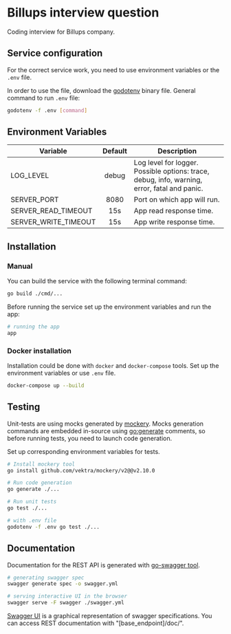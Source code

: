 # Billups interview question

Coding interview for Billups company.

## Service configuration

For the correct service work, you need to use environment variables or the `.env` file. 

In order to use the file, download the [godotenv](https://github.com/joho/godotenv)
binary file. General command to run `.env` file:

```bash
godotenv -f .env [command]
```

## Environment Variables

| Variable             | Default | Description                                                                                  |
|----------------------|:-------:|----------------------------------------------------------------------------------------------|
| LOG_LEVEL            |  debug  | Log level for logger. Possible options: trace, debug, info, warning, error, fatal and panic. |
| SERVER_PORT          |  8080   | Port on which app will run.                                                                  |
| SERVER_READ_TIMEOUT  |   15s   | App read response time.                                                                      |
| SERVER_WRITE_TIMEOUT |   15s   | App write response time.                                                                     |


## Installation

### Manual

You can build the service with the following terminal command:

```bash
go build ./cmd/...
```

Before running the service set up the environment variables and run the app:

```bash
# running the app
app
```

### Docker installation

Installation could be done with `docker` and `docker-compose` tools. Set up the environment variables or use `.env`
file.

```bash
docker-compose up --build
```

## Testing

Unit-tests are using mocks generated by [mockery](https://github.com/vektra/mockery). Mocks generation commands are
embedded in-source using [go:generate](https://golang.org/cmd/go/#hdr-Generate_Go_files_by_processing_source)
comments, so before running tests, you need to launch code generation.

Set up corresponding environment variables for tests.

```bash
# Install mockery tool
go install github.com/vektra/mockery/v2@@v2.10.0

# Run code generation
go generate ./...

# Run unit tests
go test ./...

# with .env file
godotenv -f .env go test ./...
```


## Documentation

Documentation for the REST API is generated with [go-swagger tool](https://github.com/go-swagger/go-swagger).

```bash
# generating swagger spec
swagger generate spec -o swagger.yml

# serving interactive UI in the browser
swagger serve -F swagger ./swagger.yml
```

[Swagger UI](https://swagger.io/tools/swagger-ui/) is a graphical representation of swagger specifications. You can
access REST documentation with "[base_endpoint]/doc/".